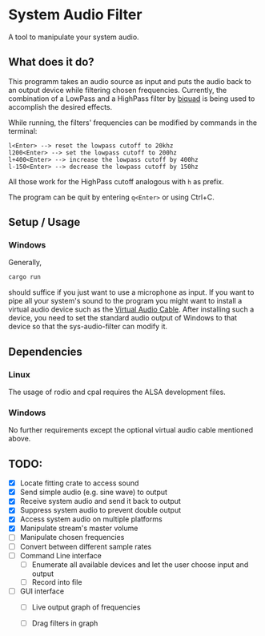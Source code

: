 # System Audio Filter

A tool to manipulate your system audio.

## What does it do?

This programm takes an audio source as input and puts the audio back to an output device
while filtering chosen frequencies. Currently, the combination of a LowPass and a
HighPass filter by [biquad](https://docs.rs/biquad/0.4.1/biquad/)
is being used to accomplish the desired effects.

While running, the filters' frequencies can be modified by commands in the terminal:
```
l<Enter> --> reset the lowpass cutoff to 20khz
l200<Enter> --> set the lowpass cutoff to 200hz
l+400<Enter> --> increase the lowpass cutoff by 400hz
l-150<Enter> --> decrease the lowpass cutoff by 150hz
```
All those work for the HighPass cutoff analogous with `h` as prefix.

The program can be quit by entering `q<Enter>` or using Ctrl+C.


## Setup / Usage

### Windows
Generally,
```powershell
cargo run
```
should suffice if you just want to use a microphone as input. If you want to pipe all your
system's sound to the program you might want to install a virtual audio device such as the
[Virtual Audio Cable](https://vb-audio.com/Cable/). After installing such a device, you need to set the standard
audio output of Windows to that device so that the sys-audio-filter can modify it.


## Dependencies

### Linux
The usage of rodio and cpal requires the ALSA development files.

### Windows
No further requirements except the optional virtual audio cable mentioned above.


## TODO:

- [x] Locate fitting crate to access sound
- [x] Send simple audio (e.g. sine wave) to output
- [x] Receive system audio and send it back to output
- [x] Suppress system audio to prevent double output
- [x] Access system audio on multiple platforms
- [x] Manipulate stream's master volume
- [ ] Manipulate chosen frequencies
- [ ] Convert between different sample rates
- [ ] Command Line interface
  - [ ] Enumerate all available devices and let the user choose input and output
  - [ ] Record into file
- [ ] GUI interface
  - [ ] Live output graph of frequencies
  - [ ] Drag filters in graph

